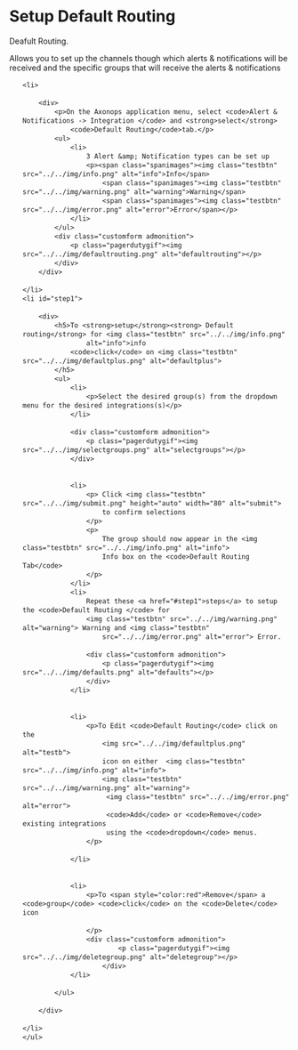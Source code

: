 # Setup Default Routing

<div class="admonition info">
    <p class="admonition-title">Deafult Routing.</p>
    <p>Allows you to set up the channels though which alerts &amp; notifications will be received and the specific
        groups that will receive the alerts
        &amp; notifications </p>
</div>

<ol>

    <li>

        <div>
            <p>On the Axonops application menu, select <code>Alert & Notifications -> Integration </code> and <strong>select</strong>
                <code>Default Routing</code>tab.</p>
            <ul>
                <li>
                    3 Alert &amp; Notification types can be set up
                    <p><span class="spanimages"><img class="testbtn" src="../../img/info.png" alt="info">Info</span>
                        <span class="spanimages"><img class="testbtn" src="../../img/warning.png" alt="warning">Warning</span>
                        <span class="spanimages"><img class="testbtn" src="../../img/error.png" alt="error">Error</span></p>
                </li>
            </ul>
            <div class="customform admonition">
                <p class="pagerdutygif"><img src="../../img/defaultrouting.png" alt="defaultrouting"></p>
            </div>
        </div>

    </li>
    <li id="step1">

        <div>
            <h5>To <strong>setup</strong><strong> Default routing</strong> for <img class="testbtn" src="../../img/info.png"
                    alt="info">info
                <code>click</code> on <img class="testbtn" src="../../img/defaultplus.png" alt="defaultplus">
            </h5>
            <ul>
                <li>
                    <p>Select the desired group(s) from the dropdown menu for the desired integrations(s)</p>
                </li>

                <div class="customform admonition">
                    <p class="pagerdutygif"><img src="../../img/selectgroups.png" alt="selectgroups"></p>
                </div>


                <li>
                    <p> Click <img class="testbtn" src="../../img/submit.png" height="auto" width="80" alt="submit">
                        to confirm selections
                    </p>
                    <p>
                        The group should now appear in the <img class="testbtn" src="../../img/info.png" alt="info">
                        Info box on the <code>Default Routing Tab</code>
                    </p>
                </li>
                <li>
                    Repeat these <a href="#step1">steps</a> to setup the <code>Default Routing </code> for
                    <img class="testbtn" src="../../img/warning.png" alt="warning"> Warning and <img class="testbtn"
                        src="../../img/error.png" alt="error"> Error.

                    <div class="customform admonition">
                        <p class="pagerdutygif"><img src="../../img/defaults.png" alt="defaults"></p>
                    </div>
                </li>


                <li>
                    <p>To Edit <code>Default Routing</code> click on the 
                        <img src="../../img/defaultplus.png" alt="testb">
                        icon on either  <img class="testbtn" src="../../img/info.png" alt="info">  
                        <img class="testbtn" src="../../img/warning.png" alt="warning"> 
                         <img class="testbtn" src="../../img/error.png" alt="error"> 
                         <code>Add</code> or <code>Remove</code> existing integrations
                         using the <code>dropdown</code> menus.
                    </p>
                  
                </li>
               

                <li>
                    <p>To <span style="color:red">Remove</span> a <code>group</code> <code>click</code> on the <code>Delete</code> icon 
                    
                    </p>
                    <div class="customform admonition">
                            <p class="pagerdutygif"><img src="../../img/deletegroup.png" alt="deletegroup"></p>
                        </div>
                </li>
               
            </ul>

        </div>

    </li>
    </ul>
